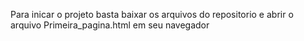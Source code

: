 Para inicar o projeto basta baixar os arquivos do repositorio e abrir o arquivo Primeira_pagina.html em seu navegador 
